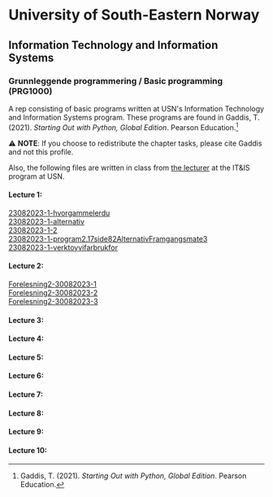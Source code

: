 # University of South-Eastern Norway
## Information Technology and Information Systems
### Grunnleggende programmering / Basic programming (PRG1000)

A rep consisting of basic programs written at USN's Information Technology and Information Systems program. 
These programs are found in Gaddis, T. (2021). *Starting Out with Python, Global Edition*. Pearson Education.[^1]

⚠️ __NOTE__: If you choose to redistribute the chapter tasks, please cite Gaddis and not this profile.

Also, the following files are written in class from [the lecturer](https://www.usn.no/kontakt-oss/tilsette/stale-vikhagen) at the IT&IS program at USN.

#### Lecture 1:

[23082023-1-hvorgammelerdu](https://github.com/Scandiking/ITISHonefoss_Y1_23H/blob/main/23082023-1-hvorgammelerdu.py)  
[23082023-1-alternativ](https://github.com/Scandiking/ITISHonefoss_Y1_23H/blob/main/23082023-1-alternativ.py)  
[23082023-1-2](https://github.com/Scandiking/ITISHonefoss_Y1_23H/blob/main/23082023-1-2.py)  
[23082023-1-program2.17side82AlternativFramgangsmate3](https://github.com/Scandiking/ITISHonefoss_Y1_23H/blob/main/23082023-1-program2.17side82AlternativFramgangsmate3.py)  
[23082023-1-verktoyvifarbrukfor](https://github.com/Scandiking/ITISHonefoss_Y1_23H/blob/main/23082023-1-verktoyvifarbrukfor.py)  

#### Lecture 2:

[Forelesning2-30082023-1](https://github.com/Scandiking/ITISHonefoss_Y1_23H/blob/main/Forelesning30082023-1.py)  
[Forelesning2-30082023-2](https://github.com/Scandiking/ITISHonefoss_Y1_23H/blob/main/Forelesning30082023-2.py)  
[Forelesning2-30082023-3](https://github.com/Scandiking/ITISHonefoss_Y1_23H/blob/main/Forelesning30082023-3.py)  

#### Lecture 3:



#### Lecture 4:



#### Lecture 5:



#### Lecture 6:



#### Lecture 7:



#### Lecture 8:



#### Lecture 9:



#### Lecture 10:

[^1]: Gaddis, T. (2021). *Starting Out with Python, Global Edition*. Pearson Education.
